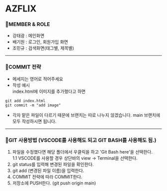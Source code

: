 # AZFLIX
### 📌MEMBER & ROLE
- 강태광 : 메인화면
- 배기원 : 로그인, 회원가입 화면
- 조민규 : 검색화면(태그별, 제목별)
<hr>

### 📌COMMIT 전략
- 메세지는 영어로 적어주세요
- 작성 예시<br>
index.html에 이미지를 추가했다고 하면
```
git add index.html
git commit -m "add image"
```
- 각자 맡은 파일이 다르기 때문에 브랜치는 따로 나누지 않겠습니다. main 브랜치에 모두 작성하시면 됩니다.
<hr>

### 📌GIT 사용방법 (VSCODE를 사용해도 되고 GIT BASH를 사용해도 됨.)
1. 파일을 수정했다면 해당 폴더에서 우클릭을 하고 'Git Bash here'을 선택한다.<br>
1.1 VSCODE를 사용할 경우 상단바의 view -> Terminal을 선택한다.
2. git status를 입력해 변경된 파일을 확인한다.
3. git add (변경된 파일 이름)을 입력한다.
4. COMMIT 전략에 따라 COMMIT한다.
5. 저장소에 PUSH한다. (git push origin main)
